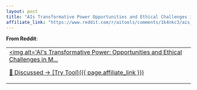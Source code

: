 ```yaml
---
layout: post
title: "AIs Transformative Power Opportunities and Ethical Challenges in Modern Soc"
affiliate_link: "https://www.reddit.com/r/aitools/comments/1k4nkc3/ais_transformative_power_opportunities_and/?ref=autoverse&utm_source=autoverse"
---
```


**From Reddit**:  
*<table> <tr><td> <a href='https://www.reddit.com/r/aitools/comments/1k4nkc3/ais_transformative_power_opportunities_and/'> <img alt='AI's Transformative Power: Opportunities and Ethical Challenges in M...*

💬 Discussed → [Try Tool]({{ page.affiliate_link }})  

